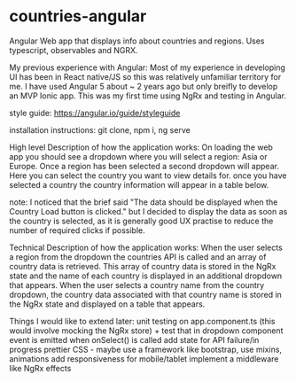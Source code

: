 # countries-angular
Angular Web app that displays info about countries and regions. Uses typescript, observables and NGRX.

My previous experience with Angular:
Most of my experience in developing UI has been in React native/JS so this was relatively unfamiliar territory for me. 
I have used Angular 5 about ~ 2 years ago but only breifly to develop an MVP Ionic app. This was my first time using NgRx and testing in Angular.

style guide:
https://angular.io/guide/styleguide

installation instructions:
git clone,
npm i,
ng serve


High level Description of how the application works:
On loading the web app you should see a dropdown where you will select a region: Asia or Europe.
Once a region has been selected a second dropdown will appear. Here you can select the country you want to view details for.
once you have selected a country the country information will appear in a table below.

note: I noticed that the brief said "The data should be displayed when the Country Load button is clicked." but I decided to display the data as soon as the country is selected, as it is generally good UX practise to reduce the number of required clicks if possible. 

Technical Description of how the application works:
When the user selects a region from the dropdown the countries API is called and an array of country data is retrieved. This array of country data is stored in the NgRx state and the name of each country is displayed in an additional dropdown that appears. 
When the user selects a country name from the country dropdown, the country data associated with that country name is stored in the NgRx state and displayed on a table that appears. 


Things I would like to extend later:
unit testing on app.component.ts (this would involve mocking the NgRx store) + test that in dropdown component event is emitted when onSelect() is called
add state for API failure/in progress
prettier CSS - maybe use a framework like bootstrap, use mixins, animations
add responsiveness for mobile/tablet
implement a middleware like NgRx effects 




